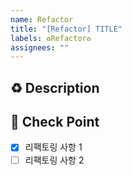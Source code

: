 ```yaml
---
name: Refactor
title: "[Refactor] TITLE"
labels: ♻️Refactor♻️
assignees: ""
---
```


## ♻️ Description

<!-- 리팩토링하고자 하는 것에 대해 작성해 주세요. -->

## 📝 Check Point

<!-- 리팩토링 사항을 리스트로 작성해주세요. -->

- [x] 리팩토링 사항 1
- [ ] 리팩토링 사항 2
